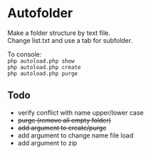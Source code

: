 # Autofolder
  
Make a folder structure by text file.  
Change list.txt and use a tab for subfolder.  

To console:  
`php autoload.php show`  
`php autoload.php create`  
`php autoload.php purge`

## Todo
  
- verify conflict with name upper/lower case
- ~~purge (remove all empty folder)~~
- ~~add argument to create/purge~~
- add argument to change name file load
- add argument to zip 